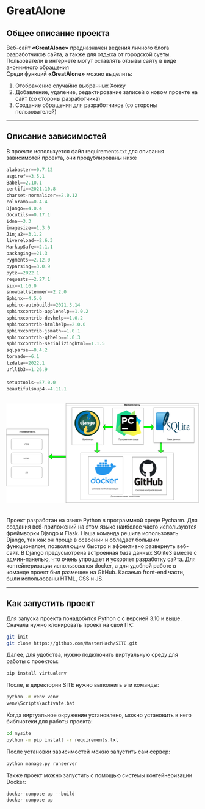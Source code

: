 
# GreatAlone
## Общее описание проекта
Веб-сайт **«GreatAlone»** предназначен ведения личного блога разработчиков сайта, а также для отдыха от городской суеты.
Пользователи в интернете могут оставлять отзывы сайту в виде анонимного обращения<br>
Среди функций **«GreatAlone»** можно выделить:
1. Отображение случайно выбранных Хокку
2. Добавление, удаление, редактирование записей о новом проекте на сайт (со стороны разработчика)
3. Создание обращения для разработчиков (со стороны пользователей)

---

## Описание зависимостей
В проекте используется файл requirements.txt для описания зависимотей проекта, они продублированы ниже<br>
```groovy
alabaster==0.7.12
asgiref==3.5.1
Babel==2.10.1
certifi==2021.10.8
charset-normalizer==2.0.12
colorama==0.4.4
Django==4.0.4
docutils==0.17.1
idna==3.3
imagesize==1.3.0
Jinja2==3.1.2
livereload==2.6.3
MarkupSafe==2.1.1
packaging==21.3
Pygments==2.12.0
pyparsing==3.0.9
pytz==2022.1
requests==2.27.1
six==1.16.0
snowballstemmer==2.2.0
Sphinx==4.5.0
sphinx-autobuild==2021.3.14
sphinxcontrib-applehelp==1.0.2
sphinxcontrib-devhelp==1.0.2
sphinxcontrib-htmlhelp==2.0.0
sphinxcontrib-jsmath==1.0.1
sphinxcontrib-qthelp==1.0.3
sphinxcontrib-serializinghtml==1.1.5
sqlparse==0.4.2
tornado==6.1
tzdata==2022.1
urllib3==1.26.9

setuptools~=57.0.0
beautifulsoup4~=4.11.1
```
<br>
<a href="https://github.com/worldbeater/dta">
  <img src="стек (1).png">
</a>
<br>
<br><br>
Проект разработан на языке Python в программной среде Pycharm. Для создания веб-приложений на этом языке наиболее часто используются фреймворки Django и Flask.
Наша команда решила использовать Django, так как он проще в освоении и обладает большим функционалом, позволяющим быстро и эффективно развернуть веб-сайт.
В Django предусмотрена встроенная база данных SQlite3 вместе с админ-панелью, что очень упрощает и ускоряет разработку сайта. Для контейнеризации использовался docker,
а для удобной работе в команде проект был размещен на GitHub. Касаемо front-end части, были использованы HTML, CSS и JS.

---

## Как запустить проект
Для запуска проекта понадобится Python с с версией 3.10 и выше. Сначала нужно клонировать проект на свой ПК:
```bash
git init
git clone https://github.com/MasterHach/SITE.git
```
Далее, для удобства, нужно подключить виртуальную среду для работы с проектом:
```bash
pip install virtualenv
```
После, в директории SITE нужно выполнить эти команды:
```bash
python -m venv venv
venv\Scripts\activate.bat
```
Когда виртуальное окружение установлено, можно установить в него библиотеки для работы проекта:
```bash
cd mysite
python -m pip install -r requirements.txt
```
После установки зависимостей можно запустить сам сервер:
```bash
python manage.py runserver
```
Также проект можно запустить с помощью системы контейнеризации Docker:
```docker
docker-compose up --build
docker-compose up
```
